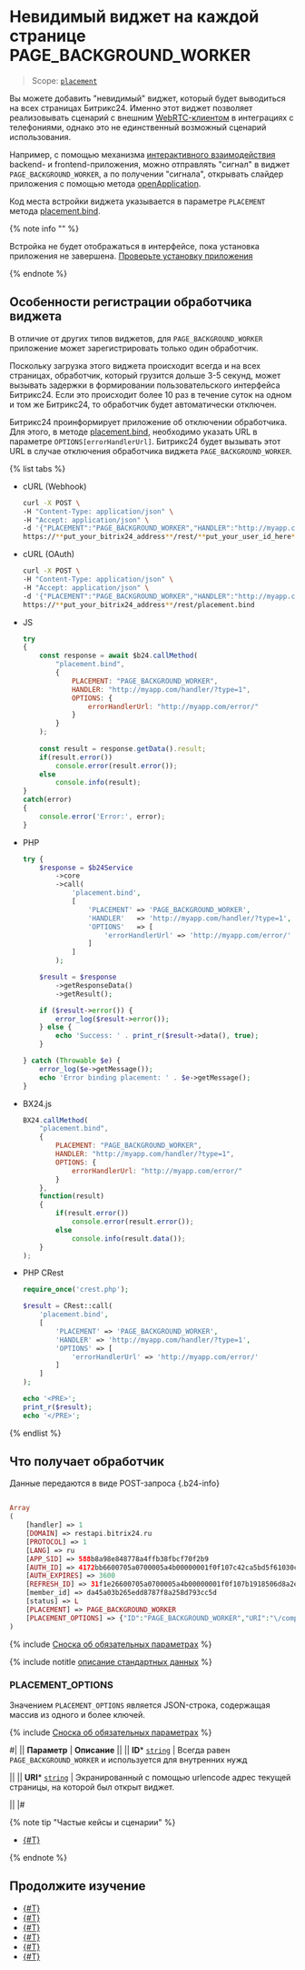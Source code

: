 # Невидимый виджет на каждой странице PAGE_BACKGROUND_WORKER

> Scope: [`placement`](../../scopes/permissions.md)

Вы можете добавить "невидимый" виджет, который будет выводиться на всех страницах Битрикс24. Именно этот виджет позволяет реализовывать сценарий с внешним [WebRTC-клиентом](../ui-interaction/page-background-worker/index.md) в интеграциях с телефониями, однако это не единственный возможный сценарий использования.

Например, с помощью механизма [интерактивного взаимодействия](../../../settings/interactivity/index.md) backend- и frontend-приложения, можно отправлять "сигнал" в виджет `PAGE_BACKGROUND_WORKER`, а по получении "сигнала", открывать слайдер приложения с помощью метода [openApplication](../open-application.md).

Код места встройки виджета указывается в параметре `PLACEMENT` метода [placement.bind](../placement-bind.md).

{% note info "" %}

Встройка не будет отображаться в интерфейсе, пока установка приложения не завершена. [Проверьте установку приложения](../../../settings/app-installation/installation-finish.md)

{% endnote %}

## Особенности регистрации обработчика виджета

В отличие от других типов виджетов, для `PAGE_BACKGROUND_WORKER` приложение может зарегистрировать только один обработчик.

Поскольку загрузка этого виджета происходит всегда и на всех страницах, обработчик, который грузится дольше 3-5 секунд, может вызывать задержки в формировании пользовательского интерфейса Битрикс24. Если это происходит более 10 раз в течение суток на одном и том же Битрикс24, то обработчик будет автоматически отключен.

Битрикс24 проинформирует приложение об отключении обработчика. Для этого, в методе [placement.bind](../placement-bind.md), необходимо указать URL в параметре `OPTIONS[errorHandlerUrl]`. Битрикс24 будет вызывать этот URL в случае отключения обработчика виджета `PAGE_BACKGROUND_WORKER`.

{% list tabs %}

- cURL (Webhook)

    ```bash
    curl -X POST \
    -H "Content-Type: application/json" \
    -H "Accept: application/json" \
    -d '{"PLACEMENT":"PAGE_BACKGROUND_WORKER","HANDLER":"http://myapp.com/handler/?type=1","OPTIONS":{"errorHandlerUrl":"http://myapp.com/error/"}}' \
    https://**put_your_bitrix24_address**/rest/**put_your_user_id_here**/**put_your_webbhook_here**/placement.bind
    ```

- cURL (OAuth)

    ```bash
    curl -X POST \
    -H "Content-Type: application/json" \
    -H "Accept: application/json" \
    -d '{"PLACEMENT":"PAGE_BACKGROUND_WORKER","HANDLER":"http://myapp.com/handler/?type=1","OPTIONS":{"errorHandlerUrl":"http://myapp.com/error/"},"auth":"**put_access_token_here**"}' \
    https://**put_your_bitrix24_address**/rest/placement.bind
    ```

- JS


    ```js
    try
    {
    	const response = await $b24.callMethod(
    		"placement.bind",
    		{ 
    			PLACEMENT: "PAGE_BACKGROUND_WORKER",
    			HANDLER: "http://myapp.com/handler/?type=1",
    			OPTIONS: {
    				errorHandlerUrl: "http://myapp.com/error/"
    			}
    		}
    	);
    	
    	const result = response.getData().result;
    	if(result.error())
    		console.error(result.error());
    	else
    		console.info(result);
    }
    catch(error)
    {
    	console.error('Error:', error);
    }
    ```

- PHP


    ```php
    try {
        $response = $b24Service
            ->core
            ->call(
                'placement.bind',
                [
                    'PLACEMENT' => 'PAGE_BACKGROUND_WORKER',
                    'HANDLER'   => 'http://myapp.com/handler/?type=1',
                    'OPTIONS'   => [
                        'errorHandlerUrl' => 'http://myapp.com/error/'
                    ]
                ]
            );
    
        $result = $response
            ->getResponseData()
            ->getResult();
    
        if ($result->error()) {
            error_log($result->error());
        } else {
            echo 'Success: ' . print_r($result->data(), true);
        }
    
    } catch (Throwable $e) {
        error_log($e->getMessage());
        echo 'Error binding placement: ' . $e->getMessage();
    }
    ```

- BX24.js

    ```js
    BX24.callMethod(
        "placement.bind",
        { 
            PLACEMENT: "PAGE_BACKGROUND_WORKER",
            HANDLER: "http://myapp.com/handler/?type=1",
            OPTIONS: {
                errorHandlerUrl: "http://myapp.com/error/"
            }
        },
        function(result)
        {
            if(result.error())
                console.error(result.error());
            else
                console.info(result.data());
        }
    );
    ```

- PHP CRest

    ```php
    require_once('crest.php');

    $result = CRest::call(
        'placement.bind',
        [
            'PLACEMENT' => 'PAGE_BACKGROUND_WORKER',
            'HANDLER' => 'http://myapp.com/handler/?type=1',
            'OPTIONS' => [
                'errorHandlerUrl' => 'http://myapp.com/error/'
            ]
        ]
    );

    echo '<PRE>';
    print_r($result);
    echo '</PRE>';
    ```

{% endlist %}

## Что получает обработчик

Данные передаются в виде POST-запроса {.b24-info}

```php

Array
(
    [handler] => 1
    [DOMAIN] => restapi.bitrix24.ru
    [PROTOCOL] => 1
    [LANG] => ru
    [APP_SID] => 588b8a98e848778a4ffb38fbcf70f2b9
    [AUTH_ID] => 4172bb6600705a0700005a4b00000001f0f107c42ca5bd5f61030c5d9c3e4d60d11b5a
    [AUTH_EXPIRES] => 3600
    [REFRESH_ID] => 31f1e26600705a0700005a4b00000001f0f107b1918506d8a2ed9ecf76e8fdac962471
    [member_id] => da45a03b265edd8787f8a258d793cc5d
    [status] => L
    [PLACEMENT] => PAGE_BACKGROUND_WORKER
    [PLACEMENT_OPTIONS] => {"ID":"PAGE_BACKGROUND_WORKER","URI":"\/company\/personal\/user\/1\/blog\/"}
)

```

{% include [Сноска об обязательных параметрах](../../../_includes/required.md) %}

{% include notitle [описание стандартных данных](../_includes/widget_data.md) %}

### PLACEMENT_OPTIONS

Значением `PLACEMENT_OPTIONS` является JSON-строка, содержащая массив из одного и более ключей.

{% include [Сноска об обязательных параметрах](../../../_includes/required.md) %}

#|
|| **Параметр** | **Описание** ||
|| **ID***
[`string`](../../data-types.md) | Всегда равен `PAGE_BACKGROUND_WORKER` и используется для внутренних нужд

||
|| **URI***
[`string`](../../data-types.md) | Экранированный с помощью urlencode адрес текущей страницы, на которой был открыт виджет.

||
|#

{% note tip "Частые кейсы и сценарии" %}

- [{#T}](../ui-interaction/page-background-worker/index.md)

{% endnote %}

## Продолжите изучение

- [{#T}](../placement-bind.md)
- [{#T}](../ui-interaction/index.md)
- [{#T}](../ui-interaction/crm-card.md)
- [{#T}](../../../settings/interactivity/index.md)
- [{#T}](../open-application.md)
- [{#T}](../open-path.md)

